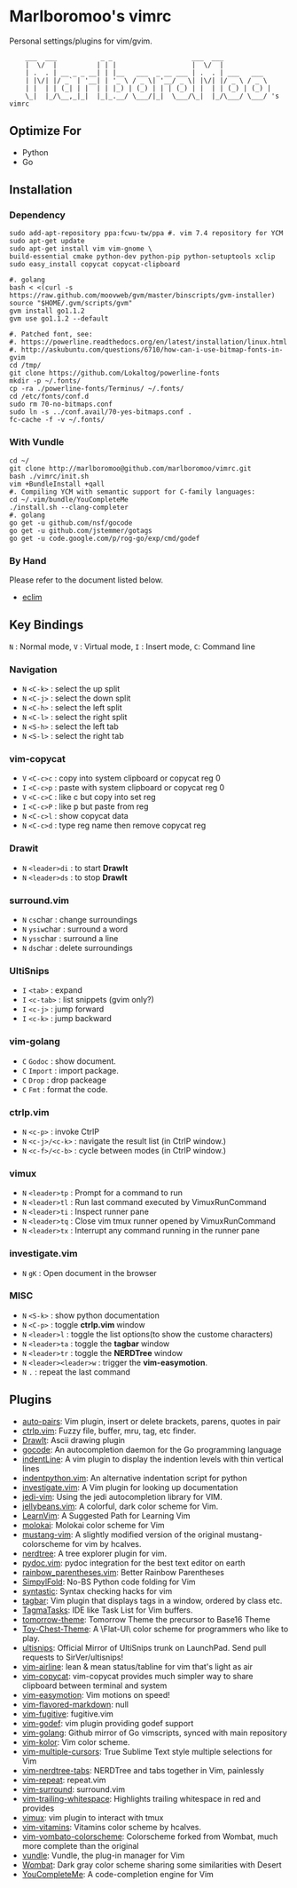 # Marlboromoo's vimrc
Personal settings/plugins for vim/gvim.

```
    ___  ___           _ _                    ___  ___
    |  \/  |          | | |                   |  \/  |
    | .  . | __ _ _ __| | |__   ___  _ __ ___ | .  . | ___   ___
    | |\/| |/ _` | '__| | '_ \ / _ \| '__/ _ \| |\/| |/ _ \ / _ \
    | |  | | (_| | |  | | |_) | (_) | | | (_) | |  | | (_) | (_) |
    \_|  |_/\__,_|_|  |_|_.__/ \___/|_|  \___/\_|  |_/\___/ \___/ 's vimrc

```
## Optimize For
 - Python
 - Go

## Installation

### Dependency
```
sudo add-apt-repository ppa:fcwu-tw/ppa #. vim 7.4 repository for YCM
sudo apt-get update
sudo apt-get install vim vim-gnome \
build-essential cmake python-dev python-pip python-setuptools xclip
sudo easy_install copycat copycat-clipboard

#. golang
bash < <(curl -s https://raw.github.com/moovweb/gvm/master/binscripts/gvm-installer)
source "$HOME/.gvm/scripts/gvm"
gvm install go1.1.2
gvm use go1.1.2 --default

#. Patched font, see: 
#. https://powerline.readthedocs.org/en/latest/installation/linux.html
#. http://askubuntu.com/questions/6710/how-can-i-use-bitmap-fonts-in-gvim
cd /tmp/
git clone https://github.com/Lokaltog/powerline-fonts
mkdir -p ~/.fonts/
cp -ra ./powerline-fonts/Terminus/ ~/.fonts/
cd /etc/fonts/conf.d
sudo rm 70-no-bitmaps.conf
sudo ln -s ../conf.avail/70-yes-bitmaps.conf .
fc-cache -f -v ~/.fonts/

```

### With Vundle
```
cd ~/
git clone http://marlboromoo@github.com/marlboromoo/vimrc.git
bash ./vimrc/init.sh
vim +BundleInstall +qall
#. Compiling YCM with semantic support for C-family languages:
cd ~/.vim/bundle/YouCompleteMe
./install.sh --clang-completer
#. golang
go get -u github.com/nsf/gocode
go get -u github.com/jstemmer/gotags
go get -u code.google.com/p/rog-go/exp/cmd/godef
```

### By Hand
Please refer to the document listed below.
* [eclim](http://eclim.org/)

## Key Bindings
`N` : Normal mode, `V` : Virtual mode, `I` : Insert mode, `C`: Command line

### Navigation
 - `N` `<C-k>` : select the up split
 - `N` `<C-j>` : select the down split
 - `N` `<C-h>` : select the left split
 - `N` `<C-l>` : select the right split
 - `N` `<S-h>` : select the left tab
 - `N` `<S-l>` : select the right tab

### vim-copycat
 - `V` `<C-c>c` : copy into system clipboard or copycat reg 0
 - `I` `<C-c>p` : paste with system clipboard or copycat reg 0
 - `V` `<C-c>C` : like <C-c>c but copy into set reg
 - `I` `<C-c>P` : like <C-c>p but paste from reg
 - `N` `<C-c>l` : show copycat data
 - `N` `<C-c>d` : type reg name then remove copycat reg

### Drawit
 - `N` `<leader>di` : to start **DrawIt**
 - `N` `<leader>ds` : to stop **DrawIt**

### surround.vim
 - `N` `cs`char : change surroundings
 - `N` `ysiw`char : surround a word
 - `N` `yss`char : surround a line
 - `N` `ds`char : delete surroundings

### UltiSnips
 - `I` `<tab>` : expand
 - `I` `<c-tab>` : list snippets (gvim only?)
 - `I` `<c-j>` : jump forward
 - `I` `<c-k>` : jump backward

### vim-golang
 -  `C` `Godoc` : show document.
 -  `C` `Import` : import package.
 -  `C` `Drop` : drop packeage
 -  `C` `Fmt` : format the code.

### ctrlp.vim
 - `N` `<c-p>` : invoke CtrlP
 - `N` `<c-j>/<c-k>` : navigate the result list (in CtrlP window.)
 - `N` `<c-f>/<c-b>` : cycle between modes (in CtrlP window.)

### vimux
 - `N` `<leader>tp` : Prompt for a command to run
 - `N` `<leader>tl` : Run last command executed by VimuxRunCommand
 - `N` `<leader>ti` : Inspect runner pane
 - `N` `<leader>tq` : Close vim tmux runner opened by VimuxRunCommand
 - `N` `<leader>tx` : Interrupt any command running in the runner pane

### investigate.vim
 - `N` `gK` : Open document in the browser

### MISC
 - `N` `<S-k>` : show python documentation
 - `N` `<C-p>` : toggle **ctrlp.vim** window
 - `N` `<leader>l` : toggle the list options(to show the custome characters)
 - `N` `<leader>ta` : toggle the **tagbar** window
 - `N` `<leader>tr` : toggle the **NERDTree** window
 - `N` `<leader><leader>w` : trigger the **vim-easymotion**.
 - `N` `.` : repeat the last command

## Plugins
* [auto-pairs](https://github.com/jiangmiao/auto-pairs): Vim plugin, insert or delete brackets, parens, quotes in pair
* [ctrlp.vim](https://github.com/kien/ctrlp.vim): Fuzzy file, buffer, mru, tag, etc finder.
* [DrawIt](https://github.com/vim-scripts/DrawIt): Ascii drawing plugin
* [gocode](https://github.com/nsf/gocode): An autocompletion daemon for the Go programming language
* [indentLine](https://github.com/Yggdroot/indentLine): A vim plugin to display the indention levels with thin vertical lines
* [indentpython.vim](https://github.com/vim-scripts/indentpython.vim): An alternative indentation script for python
* [investigate.vim](https://github.com/Keithbsmiley/investigate.vim): A Vim plugin for looking up documentation
* [jedi-vim](https://github.com/davidhalter/jedi-vim): Using the jedi autocompletion library for VIM.
* [jellybeans.vim](https://github.com/nanotech/jellybeans.vim): A colorful, dark color scheme for Vim.
* [LearnVim](https://github.com/dahu/LearnVim): A Suggested Path for Learning Vim
* [molokai](https://github.com/tomasr/molokai): Molokai color scheme for Vim
* [mustang-vim](https://github.com/marlboromoo/mustang-vim): A slightly modified version of the original mustang-colorscheme for vim by hcalves.
* [nerdtree](https://github.com/scrooloose/nerdtree): A tree explorer plugin for vim.
* [pydoc.vim](https://github.com/fs111/pydoc.vim): pydoc integration for the best text editor on earth
* [rainbow_parentheses.vim](https://github.com/kien/rainbow_parentheses.vim): Better Rainbow Parentheses
* [SimpylFold](https://github.com/tmhedberg/SimpylFold): No-BS Python code folding for Vim
* [syntastic](https://github.com/scrooloose/syntastic): Syntax checking hacks for vim
* [tagbar](https://github.com/majutsushi/tagbar): Vim plugin that displays tags in a window, ordered by class etc.
* [TagmaTasks](https://github.com/vim-scripts/TagmaTasks): IDE like Task List for Vim buffers.
* [tomorrow-theme](https://github.com/chriskempson/tomorrow-theme): Tomorrow Theme the precursor to Base16 Theme
* [Toy-Chest-Theme](https://github.com/marlboromoo/Toy-Chest-Theme): A \Flat-UI\ color scheme for programmers who like to play.
* [ultisnips](https://github.com/SirVer/ultisnips): Official Mirror of UltiSnips trunk on LaunchPad. Send pull requests to SirVer/ultisnips!
* [vim-airline](https://github.com/bling/vim-airline): lean & mean status/tabline for vim that's light as air
* [vim-copycat](https://github.com/marlboromoo/vim-copycat): vim-copycat provides much simpler way to share clipboard between terminal and system
* [vim-easymotion](https://github.com/Lokaltog/vim-easymotion): Vim motions on speed!
* [vim-flavored-markdown](https://github.com/jtratner/vim-flavored-markdown): null
* [vim-fugitive](https://github.com/tpope/vim-fugitive): fugitive.vim
* [vim-godef](https://github.com/dgryski/vim-godef): vim plugin providing godef support
* [vim-golang](https://github.com/jnwhiteh/vim-golang): Github mirror of Go vimscripts, synced with main repository
* [vim-kolor](https://github.com/zeis/vim-kolor): Vim color scheme.
* [vim-multiple-cursors](https://github.com/terryma/vim-multiple-cursors): True Sublime Text style multiple selections for Vim
* [vim-nerdtree-tabs](https://github.com/jistr/vim-nerdtree-tabs): NERDTree and tabs together in Vim, painlessly
* [vim-repeat](https://github.com/tpope/vim-repeat): repeat.vim
* [vim-surround](https://github.com/tpope/vim-surround): surround.vim
* [vim-trailing-whitespace](https://github.com/bronson/vim-trailing-whitespace): Highlights trailing whitespace in red and provides
* [vimux](https://github.com/benmills/vimux): vim plugin to interact with tmux
* [vim-vitamins](https://github.com/marlboromoo/vim-vitamins): Vitamins color scheme by hcalves.
* [vim-vombato-colorscheme](https://github.com/molok/vim-vombato-colorscheme): Colorscheme forked from Wombat, much more complete than the original
* [vundle](https://github.com/gmarik/vundle): Vundle, the plug-in manager for Vim
* [Wombat](https://github.com/vim-scripts/Wombat): Dark gray color scheme sharing some similarities with Desert
* [YouCompleteMe](https://github.com/Valloric/YouCompleteMe): A code-completion engine for Vim
